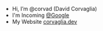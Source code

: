 - Hi, I’m @corvad (David Corvaglia)
- I'm Incoming [@Google](https://github.com/google)
- My Website [corvaglia.dev](https://www.corvaglia.dev)
